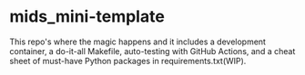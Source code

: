 # mids_mini-template
This repo's where the magic happens and it includes a development container, a do-it-all Makefile, auto-testing with GitHub Actions,  and a cheat sheet of must-have Python packages in requirements.txt(WIP). 
